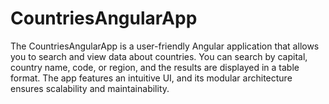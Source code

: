 # CountriesAngularApp
The CountriesAngularApp is a user-friendly Angular application that allows you to search and view data about countries. You can search by capital, country name, code, or region, and the results are displayed in a table format. The app features an intuitive UI, and its modular architecture ensures scalability and maintainability.
